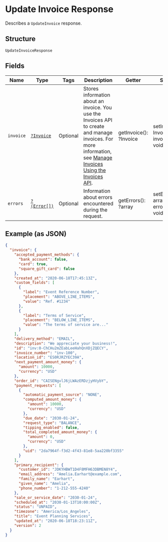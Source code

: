 
# Update Invoice Response

Describes a `UpdateInvoice` response.

## Structure

`UpdateInvoiceResponse`

## Fields

| Name | Type | Tags | Description | Getter | Setter |
|  --- | --- | --- | --- | --- | --- |
| `invoice` | [`?Invoice`](../../doc/models/invoice.md) | Optional | Stores information about an invoice. You use the Invoices API to create and manage<br>invoices. For more information, see [Manage Invoices Using the Invoices API](../../https://developer.squareup.com/docs/invoices-api/overview). | getInvoice(): ?Invoice | setInvoice(?Invoice invoice): void |
| `errors` | [`?(Error[])`](../../doc/models/error.md) | Optional | Information about errors encountered during the request. | getErrors(): ?array | setErrors(?array errors): void |

## Example (as JSON)

```json
{
  "invoice": {
    "accepted_payment_methods": {
      "bank_account": false,
      "card": true,
      "square_gift_card": false
    },
    "created_at": "2020-06-18T17:45:13Z",
    "custom_fields": [
      {
        "label": "Event Reference Number",
        "placement": "ABOVE_LINE_ITEMS",
        "value": "Ref. #1234"
      },
      {
        "label": "Terms of Service",
        "placement": "BELOW_LINE_ITEMS",
        "value": "The terms of service are..."
      }
    ],
    "delivery_method": "EMAIL",
    "description": "We appreciate your business!",
    "id": "inv:0-ChCHu2mZEabLeeHahQnXDjZQECY",
    "invoice_number": "inv-100",
    "location_id": "ES0RJRZYEC39A",
    "next_payment_amount_money": {
      "amount": 10000,
      "currency": "USD"
    },
    "order_id": "CAISENgvlJ6jLWAzERDzjyHVybY",
    "payment_requests": [
      {
        "automatic_payment_source": "NONE",
        "computed_amount_money": {
          "amount": 10000,
          "currency": "USD"
        },
        "due_date": "2030-01-24",
        "request_type": "BALANCE",
        "tipping_enabled": false,
        "total_completed_amount_money": {
          "amount": 0,
          "currency": "USD"
        },
        "uid": "2da7964f-f3d2-4f43-81e8-5aa220bf3355"
      }
    ],
    "primary_recipient": {
      "customer_id": "JDKYHBWT1D4F8MFH63DBMEN8Y4",
      "email_address": "Amelia.Earhart@example.com",
      "family_name": "Earhart",
      "given_name": "Amelia",
      "phone_number": "1-212-555-4240"
    },
    "sale_or_service_date": "2030-01-24",
    "scheduled_at": "2030-01-13T10:00:00Z",
    "status": "UNPAID",
    "timezone": "America/Los_Angeles",
    "title": "Event Planning Services",
    "updated_at": "2020-06-18T18:23:11Z",
    "version": 2
  }
}
```

